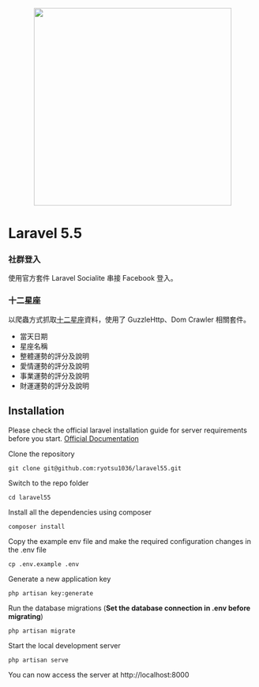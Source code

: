<p align="center"><img src="https://res.cloudinary.com/dtfbvvkyp/image/upload/v1566331377/laravel-logolockup-cmyk-red.svg" width="400"></p>

# Laravel 5.5

### 社群登入

使用官方套件 Laravel Socialite 串接 Facebook 登入。

### 十二星座

以爬蟲方式抓取[十二星座](http://astro.click108.com.tw/)資料，使用了 GuzzleHttp、Dom Crawler 相關套件。

  - 當天日期
  - 星座名稱
  - 整體運勢的評分及說明
  - 愛情運勢的評分及說明
  - 事業運勢的評分及說明
  - 財運運勢的評分及說明

## Installation

Please check the official laravel installation guide for server requirements before you start. [Official Documentation](https://laravel.com/docs/5.5/installation#installation)


Clone the repository

    git clone git@github.com:ryotsu1036/laravel55.git

Switch to the repo folder

    cd laravel55

Install all the dependencies using composer

    composer install

Copy the example env file and make the required configuration changes in the .env file

    cp .env.example .env

Generate a new application key

    php artisan key:generate

Run the database migrations (**Set the database connection in .env before migrating**)

    php artisan migrate

Start the local development server

    php artisan serve

You can now access the server at http://localhost:8000
